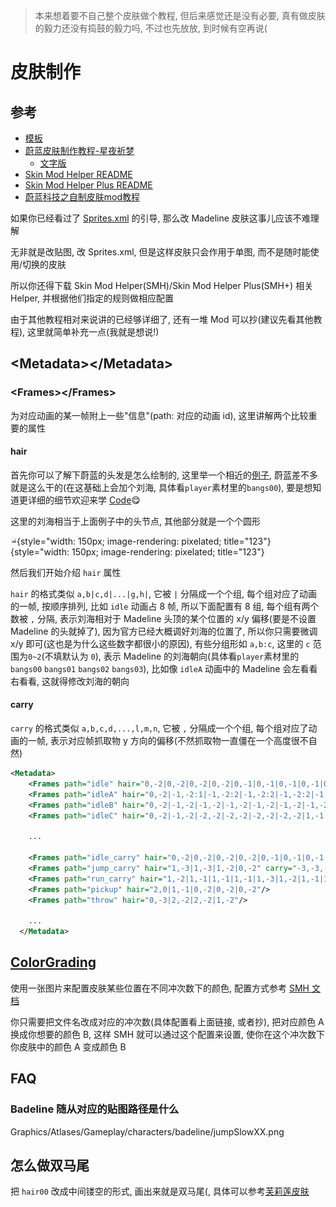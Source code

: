 > 本来想着要不自己整个皮肤做个教程, 但后来感觉还是没有必要, 真有做皮肤的毅力还没有捣鼓的毅力吗, 不过也先放放, 到时候有空再说(

# 皮肤制作

## 参考

* [模板](https://kuksattu.github.io/celeste/skinmod-template/)
* [蔚蓝皮肤制作教程-星夜祈梦](https://www.bilibili.com/video/BV1YpYueREPt)
    * [文字版](../../assets/mappings/graphics/skin/蔚蓝皮肤制作教程-星夜祈梦.pdf)
* [Skin Mod Helper README](https://github.com/bigkahuna443/SkinModHelper/blob/dev/docs/guide/README.md)
* [Skin Mod Helper Plus README](https://github.com/AAA1459/SkinModHelper/blob/release/docs/guide/README.md)
* [蔚蓝科技之自制皮肤mod教程](https://www.bilibili.com/video/BV1Uv4y1K751)

如果你已经看过了 [Sprites.xml](../xml/sprites_xml.md) 的引导, 那么改 Madeline 皮肤这事儿应该不难理解

无非就是改贴图, 改 Sprites.xml, 但是这样皮肤只会作用于单图, 而不是随时能使用/切换的皮肤

所以你还得下载 Skin Mod Helper(SMH)/Skin Mod Helper Plus(SMH+) 相关 Helper, 并根据他们指定的规则做相应配置

由于其他教程相对来说讲的已经够详细了, 还有一堆 Mod 可以抄(建议先看其他教程), 这里就简单补充一点(我就是想说!)

## &lt;Metadata&gt;&lt;/Metadata&gt;

### &lt;Frames&gt;&lt;/Frames&gt;

为对应动画的某一帧附上一些"信息"(path: 对应的动画 id), 这里讲解两个比较重要的属性

#### hair

首先你可以了解下蔚蓝的头发是怎么绘制的, 这里举一个相近的[例子](https://www.bilibili.com/video/BV1dy421v7o1), 蔚蓝差不多就是这么干的(在这基础上会加个刘海, 具体看`player`素材里的`bangs00`), 要是想知道更详细的细节欢迎来学 [Code](../code.md)😋

这里的刘海相当于上面例子中的头节点, 其他部分就是一个个圆形

![bangs](../../assets/mappings/graphics/skin/bangs00.png){style="width: 150px; image-rendering: pixelated; title="123"}
![bangs](../../assets/mappings/graphics/skin/hair00.png){style="width: 150px; image-rendering: pixelated; title="123"}


然后我们开始介绍 `hair` 属性

`hair` 的格式类似 `a,b|c,d|...|g,h|`, 它被 `|` 分隔成一个个组, 每个组对应了动画的一帧, 按顺序排列, 比如 `idle` 动画占 8 帧, 所以下面配置有 8 组,
每个组有两个数被 `,` 分隔, 表示刘海相对于  Madeline  头顶的某个位置的 x/y 偏移(要是不设置 Madeline 的头就掉了), 因为官方已经大概调好刘海的位置了, 所以你只需要微调 x/y 即可(这也是为什么这些数字都很小的原因),
有些分组形如 `a,b:c`, 这里的 `c` 范围为`0~2`(不填默认为 `0`), 表示 Madeline 的刘海朝向(具体看`player`素材里的`bangs00` `bangs01` `bangs02` `bangs03`), 比如像 `idleA` 动画中的 Madeline 会左看看右看看, 这就得修改刘海的朝向 

#### carry

`carry` 的格式类似 `a,b,c,d,...,l,m,n`, 它被 `,` 分隔成一个个组, 每个组对应了动画的一帧, 表示对应帧抓取物 y 方向的偏移(不然抓取物一直僵在一个高度很不自然)

```xml
<Metadata>
    <Frames path="idle" hair="0,-2|0,-2|0,-2|0,-2|0,-1|0,-1|0,-1|0,-1|0,-1"/>
    <Frames path="idleA" hair="0,-2|-1,-2:1|-1,-2:2|-1,-2:2|-1,-2:2|-1,-1:2|-1,-1:2|-1,-1:2|-1,-1:1|-1,-1:1|-1,-1|0,-1|0,-1"/>
    <Frames path="idleB" hair="0,-2|-1,-2|-1,-2|-1,-2|-1,-2|-1,-2|-1,-2|-1,-2|-1,-2:1|-1,-2:2|-1,-2:2|-1,-2:2|-1,-2:2|-1,-2:1|-1,-2|-1,-2|-1,-2|0,-2|0,-2|0,-1|0,-1|0,-1|0,-1|0,-1"/>
    <Frames path="idleC" hair="0,-2|-1,-2|-2,-2|-2,-2|-2,-2|-2,-2|1,-1|2,0|0,0|-1,-1|0,-1|0,-1"/>
    
    ...

    <Frames path="idle_carry" hair="0,-2|0,-2|0,-2|0,-2|0,-1|0,-1|0,-1|0,-1|0,-1" carry="-1,-1,-1,0,0,0,0,0,-1"/>
    <Frames path="jump_carry" hair="1,-3|1,-3|1,-2|0,-2" carry="-3,-3,-1,-1"/>
    <Frames path="run_carry" hair="1,-2|1,-1|1,-1|1,-1|1,-3|1,-2|1,-1|1,-1|1,-1|1,-1|1,-3|1,-2" carry="-1,0,0,0,-3,-2,-1,0,0,0,-3,-1"/>
    <Frames path="pickup" hair="2,0|1,-1|0,-2|0,-2|0,-2"/>
    <Frames path="throw" hair="0,-3|2,-2|2,-2|1,-2"/>

    ...
  </Metadata>
```

## [ColorGrading](./color_grading.md)

使用一张图片来配置皮肤某些位置在不同冲次数下的颜色, 配置方式参考 [SMH 文档](https://github.com/bigkahuna443/SkinModHelper/blob/dev/docs/guide/README.md#part-3-miscellaneous)

你只需要把文件名改成对应的冲次数(具体配置看上面链接, 或者抄), 把对应颜色 A 换成你想要的颜色 B,
这样 SMH 就可以通过这个配置来设置, 使你在这个冲次数下你皮肤中的颜色 A 变成颜色 B


## FAQ

### Badeline 随从对应的贴图路径是什么

Graphics/Atlases/Gameplay/characters/badeline/jumpSlowXX.png

## 怎么做双马尾

把 `hair00` 改成中间镂空的形式, 画出来就是双马尾(, 具体可以参考[芙莉莲皮肤](https://www.bilibili.com/video/BV1HC411H7CR/)